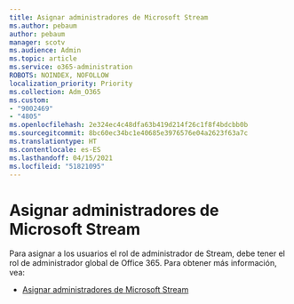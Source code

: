 ```yaml
---
title: Asignar administradores de Microsoft Stream
ms.author: pebaum
author: pebaum
manager: scotv
ms.audience: Admin
ms.topic: article
ms.service: o365-administration
ROBOTS: NOINDEX, NOFOLLOW
localization_priority: Priority
ms.collection: Adm_O365
ms.custom:
- "9002469"
- "4805"
ms.openlocfilehash: 2e324ec4c48dfa63b419d214f26c1f8f4bdcbb0b
ms.sourcegitcommit: 8bc60ec34bc1e40685e3976576e04a2623f63a7c
ms.translationtype: HT
ms.contentlocale: es-ES
ms.lasthandoff: 04/15/2021
ms.locfileid: "51821095"
---
```

# <a name="assign-microsoft-stream-admins"></a>Asignar administradores de Microsoft Stream

Para asignar a los usuarios el rol de administrador de Stream, debe tener el rol de administrador global de Office 365. Para obtener más información, vea:

- [Asignar administradores de Microsoft Stream](https://docs.microsoft.com/stream/assign-administrator-user-role)
